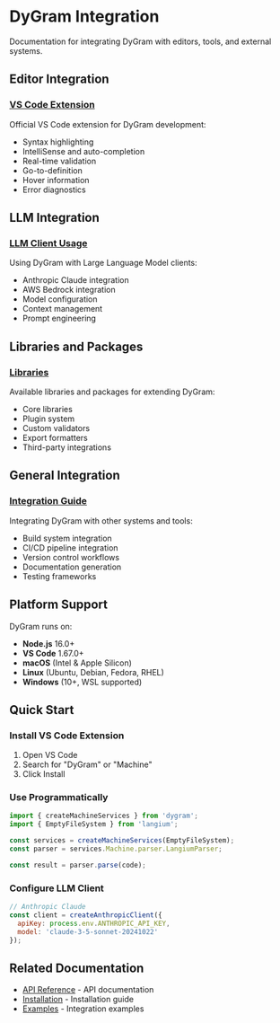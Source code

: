 # DyGram Integration

Documentation for integrating DyGram with editors, tools, and external systems.

## Editor Integration

### [VS Code Extension](vscode-extension.md)
Official VS Code extension for DyGram development:
- Syntax highlighting
- IntelliSense and auto-completion
- Real-time validation
- Go-to-definition
- Hover information
- Error diagnostics

## LLM Integration

### [LLM Client Usage](llm-client-usage.md)
Using DyGram with Large Language Model clients:
- Anthropic Claude integration
- AWS Bedrock integration
- Model configuration
- Context management
- Prompt engineering

## Libraries and Packages

### [Libraries](libraries.md)
Available libraries and packages for extending DyGram:
- Core libraries
- Plugin system
- Custom validators
- Export formatters
- Third-party integrations

## General Integration

### [Integration Guide](integration.md)
Integrating DyGram with other systems and tools:
- Build system integration
- CI/CD pipeline integration
- Version control workflows
- Documentation generation
- Testing frameworks

## Platform Support

DyGram runs on:
- **Node.js** 16.0+
- **VS Code** 1.67.0+
- **macOS** (Intel & Apple Silicon)
- **Linux** (Ubuntu, Debian, Fedora, RHEL)
- **Windows** (10+, WSL supported)

## Quick Start

### Install VS Code Extension
1. Open VS Code
2. Search for "DyGram" or "Machine"
3. Click Install

### Use Programmatically
```javascript
import { createMachineServices } from 'dygram';
import { EmptyFileSystem } from 'langium';

const services = createMachineServices(EmptyFileSystem);
const parser = services.Machine.parser.LangiumParser;

const result = parser.parse(code);
```

### Configure LLM Client
```javascript
// Anthropic Claude
const client = createAnthropicClient({
  apiKey: process.env.ANTHROPIC_API_KEY,
  model: 'claude-3-5-sonnet-20241022'
});
```

## Related Documentation

- [API Reference](../reference/README.md) - API documentation
- [Installation](../getting-started/installation.md) - Installation guide
- [Examples](../examples/README.md) - Integration examples
